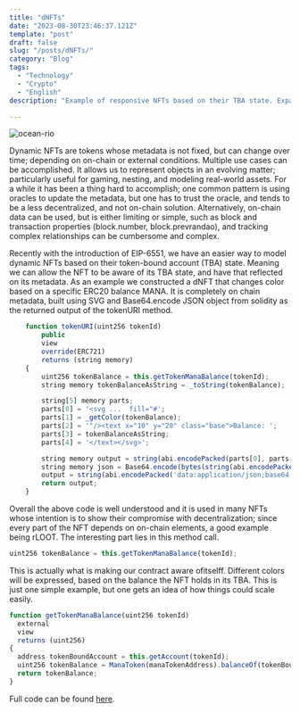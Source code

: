 ```yaml
---
title: "dNFTs" 
date: "2023-08-30T23:46:37.121Z"
template: "post"
draft: false
slug: "/posts/dNFTs/"
category: "Blog"
tags:
  - "Technology"
  - "Crypto"
  - "English"
description: "Example of responsive NFTs based on their TBA state. Expanding whats possible with digital assets."

---
```


![ocean-rio](/dynamic.jpg)

Dynamic NFTs are tokens whose metadata is not fixed, but can change over time; depending on on-chain or external conditions. Multiple use cases can be accomplished. It allows us to represent objects in an evolving matter; particularly useful for gaming, nesting, and modeling real-world assets. For a while it has been a thing hard to accomplish; one common pattern is using oracles to update the metadata, but one has to trust the oracle, and tends to be a less decentralized, and not on-chain solution. Alternatively, on-chain data can be used, but is either limiting or simple, such as block and transaction properties (block.number, block.prevrandao), and tracking complex relationships can be cumbersome and complex.

Recently with the introduction of EIP-6551, we have an easier way to model dynamic NFTs based on their token-bound account (TBA) state. Meaning we can allow the NFT to be aware of its TBA state, and have that reflected on its metadata. As an example we constructed a dNFT that changes color based on a specific ERC20 balance MANA. It is completely on chain metadata, built using SVG and Base64.encode JSON object from solidity as the returned output of the tokenURI method.

```js
    function tokenURI(uint256 tokenId)
        public
        view
        override(ERC721)
        returns (string memory)
    {
        uint256 tokenBalance = this.getTokenManaBalance(tokenId);
        string memory tokenBalanceAsString = _toString(tokenBalance);

        string[5] memory parts;
        parts[0] = '<svg ...  fill="#';
        parts[1] = _getColor(tokenBalance);
        parts[2] = '"/><text x="10" y="20" class="base">Balance: ';
        parts[3] = tokenBalanceAsString;
        parts[4] = '</text></svg>';

        string memory output = string(abi.encodePacked(parts[0], parts[1], parts[2], parts[3], parts[4]));
        string memory json = Base64.encode(bytes(string(abi.encodePacked('{"name": "Dynamic NFT#', _toString(tokenId), '", "balance": "', tokenBalanceAsString, '", "description": "", "image": "data:image/svg+xml;base64,', Base64.encode(bytes(output)), '"}'))));
        output = string(abi.encodePacked('data:application/json;base64,', json));
        return output;
    }
```

Overall the above code is well understood and it is used in many NFTs whose intention is to show their compromise with decentralization; since every part of the NFT depends on on-chain elements, a good example being rLOOT. The interesting part lies in this method call.

```js
uint256 tokenBalance = this.getTokenManaBalance(tokenId);
```

This is actually what is making our contract aware ofitselff. Different colors will be expressed, based on the balance the NFT holds in its TBA. This is just one simple example, but one gets an idea of how things could scale easily.

```js
function getTokenManaBalance(uint256 tokenId) 
  external
  view
  returns (uint256)    
{
  address tokenBoundAccount = this.getAccount(tokenId);
  uint256 tokenBalance = ManaToken(manaTokenAddress).balanceOf(tokenBoundAccount);
  return tokenBalance;
}
```


Full code can be found [here](https://github.com/scammi/DynamicNFT/blob/main/src/DynamicDataNft.sol).
